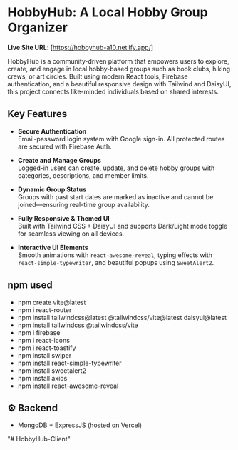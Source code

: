 #  HobbyHub: A Local Hobby Group Organizer

**Live Site URL**: [https://hobbyhub-a10.netlify.app/]

HobbyHub is a community-driven platform that empowers users to explore, create, and engage in local hobby-based groups such as book clubs, hiking crews, or art circles. Built using modern React tools, Firebase authentication, and a beautiful responsive design with Tailwind and DaisyUI, this project connects like-minded individuals based on shared interests.

##  Key Features

- **Secure Authentication**  
  Email-password login system with Google sign-in. All protected routes are secured with Firebase Auth.

- **Create and Manage Groups**  
  Logged-in users can create, update, and delete hobby groups with categories, descriptions, and member limits.

- **Dynamic Group Status**  
  Groups with past start dates are marked as inactive and cannot be joined—ensuring real-time group availability.

- **Fully Responsive & Themed UI**  
  Built with Tailwind CSS + DaisyUI and supports Dark/Light mode toggle for seamless viewing on all devices.

- **Interactive UI Elements**  
  Smooth animations with `react-awesome-reveal`, typing effects with `react-simple-typewriter`, and beautiful popups using `SweetAlert2`.

## npm used
- npm create vite@latest
- npm i react-router
- npm install tailwindcss@latest @tailwindcss/vite@latest daisyui@latest
- npm install tailwindcss @tailwindcss/vite
- npm i firebase
- npm i react-icons
- npm i react-toastify
- npm install swiper
- npm install react-simple-typewriter
- npm install sweetalert2
- npm install axios
- npm install react-awesome-reveal

## ⚙️ Backend
- MongoDB + ExpressJS (hosted on Vercel)


"# HobbyHub-Client" 
